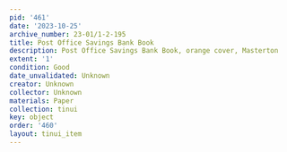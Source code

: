 ```yaml
---
pid: '461'
date: '2023-10-25'
archive_number: 23-01/1-2-195
title: Post Office Savings Bank Book
description: Post Office Savings Bank Book, orange cover, Masterton
extent: '1'
condition: Good
date_unvalidated: Unknown
creator: Unknown
collector: Unknown
materials: Paper
collection: tinui
key: object
order: '460'
layout: tinui_item
---
```

